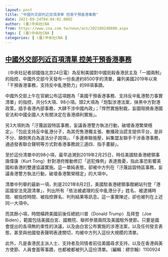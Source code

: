 ```yaml
---
layout: post
title: "中國外交部列近百項清單 控美干預香港事務"
date: 2021-09-24T04:04:02.000Z
author: (臺)中央社CNA
from: https://www.cna.com.tw/news/acn/202109240080.aspx
tags: [ (臺)中央社CNA ]
categories: [ (臺)中央社CNA ]
---
```

<!--1632456242000-->
[中國外交部列近百項清單 控美干預香港事務](https://www.cna.com.tw/news/acn/202109240080.aspx)
------

<div>
<div></div><div class="paragraph"><p>（中央社記者邱國強北京24日電）為反制美國對中國扼殺香港民主及「一國兩制」的指控，中國外交部今天發布一份長達約8500字的清單，羅列美國2019年以來「干預香港事務，支持反中亂港勢力」的98項事蹟。</p><p>中國外交部上午在官網公布這項題為「美國干預香港事務、支持反中亂港勢力事實清單」的指控，共分5大項、98小項。頭2大項為「炮製涉港法案，抹黑中方對港政策，插手香港內部事務，大肆干涉中國內政」；「悍然實施制裁，妄圖阻撓香港國安法和中國全國人大有關決定在香港順利實施」。</p><p>另3大項則為「汙蔑詆毀特區事務，妄議香港警方執法行動，破壞香港繁榮穩定」、「包庇支持反中亂港分子，為其兜售港獨主張、散播政治謊言提供平台，是非不分、顛倒黑白為違法分子說項」、「多邊串聯施壓，糾集盟友聯手干涉香港事務，通過發表聯合聲明等方式對香港事務說三道四、指手畫腳」。</p><p>至於這份清單中的98小項，最早追溯到2019年2月25日，時任美國駐香港總領事唐偉康（Kurt Tong）針對港府推動修訂「逃犯條例」表達擔憂，指此事恐影響美國和香港的雙邊協議實施。這一單純表態，卻被中方列在「汙蔑詆毀特區事務，妄議香港警方執法行動，破壞香港繁榮穩定」的大項中。</p><p>清單中列舉的最新一項，則是2021年8月2日，美國駐香港總領事館網站刊登「港區國安法見證清單」，列出所有「依法被處理的反中亂港分子」姓名、被逮捕時間、被指控時間、被指控罪名、判刑結果等訊息。這一事實陳述，卻也被列在上述同一大項中。</p><p>而其餘小項，時間橫跨美國前後任總統川普（Donald Trump）及拜登（Joe Biden），範圍包括美國白宮、國務院、聯邦參眾兩院及美國駐外使節。只要是國會提出的各項無約束性的決議，以及由白宮公布實施的涉港法案，以及任何發言表態，甚至與他國發表聲明表達關切，均被中方列入這份大規模的清單。</p><p>此外，凡是香港民主派人士、支持者及同情者前往美國尋求支持，以及在香港與美方使節、人員會面等事蹟，也都被都被列入這份清單。（編輯：繆宗翰）1100924</p></div>
</div>
